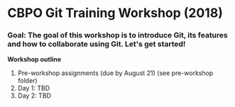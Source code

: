 # CBPO Git Training Workshop (2018)

### Goal: The goal of this workshop is to introduce Git, its features and how to collaborate using Git. Let's get started!

**Workshop outline**
1. Pre-workshop assignments (due by August 21) (see pre-workshop folder)
2. Day 1: TBD
3. Day 2: TBD
